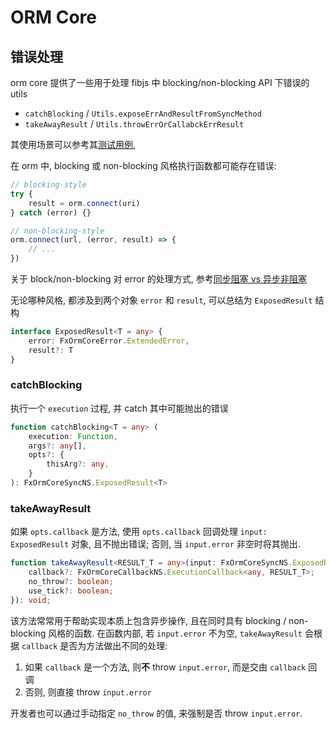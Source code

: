# ORM Core

## 错误处理

orm core 提供了一些用于处理 fibjs 中 blocking/non-blocking API 下错误的 utils

- `catchBlocking` / `Utils.exposeErrAndResultFromSyncMethod`
- `takeAwayResult` / `Utils.throwErrOrCallabckErrResult`

其使用场景可以参考其[测试用例](https://github.com/fxjs-modules/orm/blob/00116a2b9a6c32269a6980ffd19a878d1bc36080/packages/core/test/integration/utils.js),

在 orm 中, blocking 或 non-blocking 风格执行函数都可能存在错误:

```js
// blocking-style
try {
    result = orm.connect(uri)
} catch (error) {}

// non-blocking-style
orm.connect(url, (error, result) => {
    // ...
})
```

关于 block/non-blocking 对 error 的处理方式, 参考[同步阻塞 vs 异步非阻塞](../orm/getting-started.md#同步阻塞-vs-异步非阻塞)

无论哪种风格, 都涉及到两个对象 `error` 和 `result`, 可以总结为 `ExposedResult` 结构

```ts
interface ExposedResult<T = any> {
    error: FxOrmCoreError.ExtendedError,
    result?: T
}
```

### catchBlocking

执行一个 `execution` 过程, 并 catch 其中可能抛出的错误

```ts
function catchBlocking<T = any> (
	execution: Function,
	args?: any[],
	opts?: {
		thisArg?: any,
	}
): FxOrmCoreSyncNS.ExposedResult<T>
```

### takeAwayResult

如果 `opts.callback` 是方法, 使用 `opts.callback` 回调处理 `input: ExposedResult` 对象, 且不抛出错误; 否则, 当 `input.error` 非空时将其抛出.

```ts
function takeAwayResult<RESULT_T = any>(input: FxOrmCoreSyncNS.ExposedResult<RESULT_T>, opts?: {
    callback?: FxOrmCoreCallbackNS.ExecutionCallback<any, RESULT_T>;
    no_throw?: boolean;
    use_tick?: boolean;
}): void;
```

该方法常常用于帮助实现本质上包含异步操作, 且在同时具有 blocking / non-blocking 风格的函数. 在函数内部, 若 `input.error` 不为空, `takeAwayResult` 会根据 `callback` 是否为方法做出不同的处理:
1. 如果 `callback` 是一个方法, 则**不** throw `input.error`, 而是交由 `callback` 回调
1. 否则, 则直接 throw `input.error`

开发者也可以通过手动指定 `no_throw` 的值, 来强制是否 throw `input.error`.